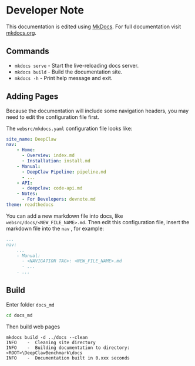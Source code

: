 # Developer Note

This documentation is edited using [MkDocs](https://www.mkdocs.org/). For full documentation visit [mkdocs.org](https://www.mkdocs.org).

## Commands

* `mkdocs serve` - Start the live-reloading docs server.
* `mkdocs build` - Build the documentation site.
* `mkdocs -h` - Print help message and exit.


## Adding Pages

Because the documentation will include some navigation headers, you may need to edit the configuration file first.

The `websrc/mkdocs.yaml` configuration file looks like:

```yaml
site_name: DeepClaw
nav:
    - Home:
      - Overview: index.md
      - Installation: install.md
    - Manual: 
      - DeepClaw Pipeline: pipeline.md
      - ...
    - API:
      - deepclaw: code-api.md
    - Notes:
      - For Developers: devnote.md
theme: readthedocs
```

You can add a new markdown file into docs, like `websrc/docs/<NEW_FILE_NAME>.md`. Then edit this configuration file, insert the markdown file into the `nav` , for example:

```yaml
...
nav:
    ...
    - Manual: 
      - <NAVIGATION TAG>: <NEW_FILE_NAME>.md
      - ...
    - ...
```

## Build

Enter folder `docs_md`

```bash
cd docs_md
```

Then build web pages

```
mkdocs build -d ../docs --clean
INFO    -  Cleaning site directory
INFO    -  Building documentation to directory: <ROOT>\DeepClawBenchmark\docs
INFO    -  Documentation built in 0.xxx seconds
```


